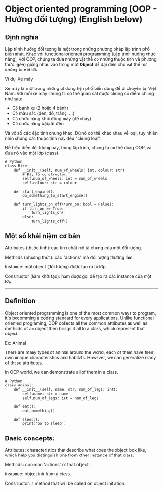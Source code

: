 # Object oriented programming (OOP - Hướng đối tượng) (English below)
## Định nghĩa
Lập trình hướng đối tượng là một trong những phương pháp lập trình phổ biến nhất. Khác với functional oriented programming (Lập trình hướng chức năng), với OOP, chúng ta đưa những vật thể có những thuộc tính và phương thức (~~gần~~) giống nhau vào trong một <b>Object</b> để đại diện cho vật thể mà chúng ta nói tới.

Ví dụ: Xe máy

Xe máy là một trong những phương tiện phổ biến dùng để di chuyển tại Việt Nam. Với mỗi xe máy chúng ta có thể quan sát được chúng có điểm chung như sau:
- Có bánh xe (2 hoặc 4 bánh)
- Có màu sắc (đen, đỏ, trắng, ...)
- Có chức năng khởi động máy (để chạy)
- Có chức năng bật/tắt đèn

Và vô số các đặc tính chung khác. Dù nó có thể khác nhau về loại, tuy nhiên nhìn chung các thuộc tính này đều "chung loại". 

Để biểu diễn đối tượng này, trong lập trình, chúng ta có thể dùng OOP, và đưa nó vào một lớp (class). 
```
# Python
class Bike:
    def __init__(self, num_of_wheels: int, colour: str)
        # Đây là constructor. 
        self.num_of_wheels: int = num_of_wheels
        self.colour: str = colour

    def start_engine():
        do_something_to_start_engine()

    def turn_lights_on_off(turn_on: bool = False):
        if turn_on == True:
            turn_lights_on()
        else:
            turn_lights_off()
```

## Một số khái niệm cơ bản
Attributes (thuộc tính): các tính chất mô tả chung của một đối tượng. 

Methods (phương thức): các "actions" mà đối tượng thường làm.

Instance: một object (đối tượng) được tạo ra từ lớp. 

Constructor (hàm khởi tạo): hàm được gọi để tạo ra các instance của một lớp. 

----------
## Definition
Object oriented programming is one of the most common ways to program, it's becomming a coding standard for every applications. Unlike functional oriented programing, OOP collects all the common attributes as well as methods of an object then brings it all to a class, which represent that object.

Ex: Animal

There are many types of animal around the world, each of them have their own unique characteristics and habitats. However, we can generalize many of these attributes.

In OOP world, we can demonstrate all of them in a class.
```
# Python
class Animal:
    def __init__(self, name: str, num_of_legs: int):
        self.name: str = name
        self.num_of_legs: int = num_of_legs

    def eat():
        eat_something()

    def sleep():
        print('Go to sleep')
```
## Basic concepts:

Attributes: characteristics that describe what does the object look like, which help you distinguish one from other instance of that class.

Methods: common 'actions' of that object.

Instance: object init from a class.

Constructor: a method that will be called on object initiation.